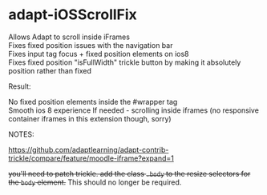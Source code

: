adapt-iOSScrollFix
==========================

Allows Adapt to scroll inside iFrames  
Fixes fixed position issues with the navigation bar  
Fixes input tag focus + fixed position elements on ios8  
Fixes fixed position "isFullWidth" trickle button by making it absolutely position rather than fixed  

Result:  

No fixed position elements inside the #wrapper tag  
Smooth ios 8 experience
If needed - scrolling inside iframes (no responsive container iframes in this extension though, sorry)  

NOTES:

https://github.com/adaptlearning/adapt-contrib-trickle/compare/feature/moodle-iframe?expand=1

~~you'll need to patch trickle. add the class ```.body``` to the resize selectors for the ```body``` element.~~ This should no longer be required.
